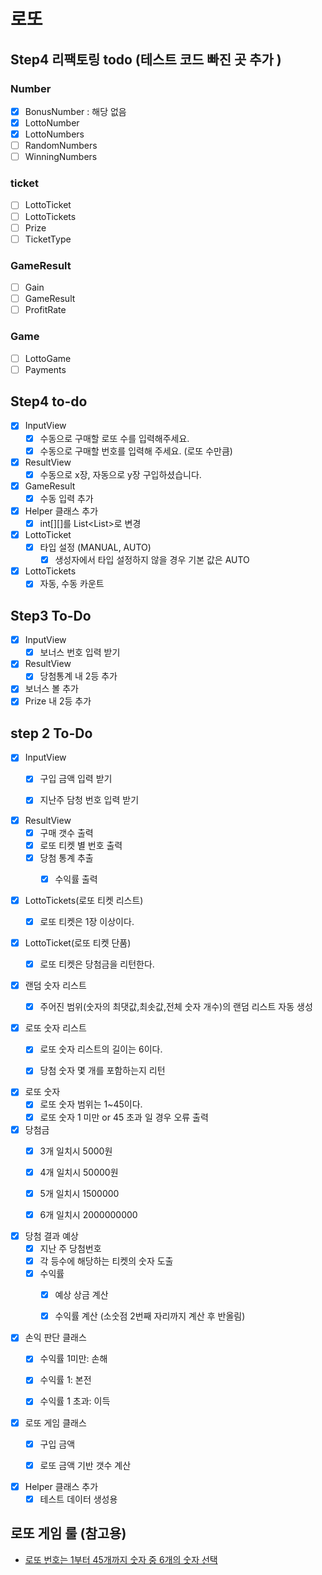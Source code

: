 # 로또

## Step4 리팩토링 todo (테스트 코드 빠진 곳 추가 )

### Number

- [X] BonusNumber : 해당 없음
- [X] LottoNumber
- [X] LottoNumbers
- [ ] RandomNumbers
- [ ] WinningNumbers

### ticket

- [ ] LottoTicket
- [ ] LottoTickets
- [ ] Prize
- [ ] TicketType

### GameResult

- [ ] Gain
- [ ] GameResult
- [ ] ProfitRate

### Game

- [ ] LottoGame
- [ ] Payments

## Step4 to-do

- [X] InputView
  - [X] 수동으로 구매할 로또 수를 입력해주세요.
  - [X] 수동으로 구매할 번호를 입력해 주세요. (로또 수만큼)
- [X] ResultView
  - [X] 수동으로 x장, 자동으로 y장 구입하셨습니다.
- [X] GameResult
  - [X] 수동 입력 추가
- [X] Helper 클래스 추가
  - [X] int[][]를 List<List<Intger>>로 변경
- [X] LottoTicket
  - [X] 타입 설정 (MANUAL, AUTO)
    - [X] 생성자에서 타입 설정하지 않을 경우 기본 값은 AUTO
- [X] LottoTickets
  - [x] 자동, 수동 카운트
## Step3 To-Do

- [X] InputView
  - [X] 보너스 번호 입력 받기
- [X] ResultView
  - [X] 당첨통계 내 2등 추가
- [X] 보너스 볼 추가
- [X] Prize 내 2등 추가

## step 2 To-Do

- [X] InputView
  - [X] 구입 금액 입력 받기
  - [X] 지난주 담청 번호 입력 받기


- [X] ResultView
  - [X] 구매 갯수 출력
  - [X] 로또 티켓 별 번호 출력
  - [X] 당첨 통계 추출
    - [X] 수익률 출력


- [X] LottoTickets(로또 티켓 리스트)
  - [X] 로또 티켓은 1장 이상이다.


- [X] LottoTicket(로또 티켓 단품)
  - [X] 로또 티켓은 당첨금을 리턴한다.


- [X] 랜덤 숫자 리스트
  - [X] 주어진 범위(숫자의 최댓값,최솟값,전체 숫자 개수)의 랜덤 리스트 자동 생성


- [X] 로또 숫자 리스트
  - [X] 로또 숫자 리스트의 길이는 6이다.
  - [X] 당첨 숫자 몇 개를 포함하는지 리턴


- [X] 로또 숫자
  - [X] 로또 숫자 범위는 1~45이다.
  - [X] 로또 숫자 1 미만 or 45 초과 일 경우 오류 출력

- [X] 당첨금
  - [X] 3개 일치시 5000원
  - [X] 4개 일치시 50000원
  - [X] 5개 일치시 1500000
  - [X] 6개 일치시 2000000000


- [X] 당첨 결과 예상
  - [X] 지난 주 당첨번호
  - [X] 각 등수에 해당하는 티켓의 숫자 도출
  - [X] 수익률
    - [X] 예상 상금 계산
    - [X] 수익률 계산 (소숫점 2번째 자리까지 계산 후 반올림)


- [X] 손익 판단 클래스
  - [X] 수익률 1미만: 손해
  - [X] 수익률 1: 본전
  - [X] 수익률 1 초과: 이득


- [X] 로또 게임 클래스
  - [X] 구입 금액
  - [X] 로또 금액 기반 갯수 계산


- [X] Helper 클래스 추가
  - [X] 테스트 데이터 생성용

## 로또 게임 룰 (참고용)
- [로또 번호는 1부터 45개까지 숫자 중 6개의 숫자 선택](https://www.google.com/search?q=%EB%A1%9C%EB%98%90+%EB%B2%88%ED%98%B8+%EB%B2%94%EC%9C%84&rlz=1C5CHFA_enKR946KR946&oq=%EB%A1%9C%EB%98%90+%EB%B2%88%ED%98%B8+%EB%B2%94%EC%9C%84&aqs=chrome..69i57.2376j0j4&sourceid=chrome&ie=UTF-8)


    